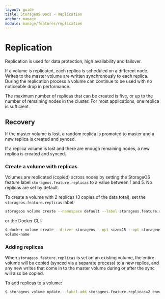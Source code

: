 ```yaml
---
layout: guide
title: StorageOS Docs - Replication
anchor: manage
module: manage/features/replication
---
```


# Replication

Replication is used for data protection, high availability and failover.

If a volume is replicated, each replica is scheduled on a different node. Writes
to the master volume are written synchronously to each replica. During the
replication process a volume can continue to be used with no noticeable drop in
performance.

The maximum number of replicas that can be created is five, or up to the number
of remaining nodes in the cluster. For most applications, one replica is
sufficient.

## Recovery

If the master volume is lost, a random replica is promoted to master and a new
replica is created and synced.

If a replica volume is lost and there are enough remaining nodes, a new replica
is created and synced.

###  Create a volume with replicas

Volumes are replicated (copied) across nodes by setting the StorageOS feature
label `storageos.feature.replicas` to a value between 1 and 5. No
replicas are set by default.

To create a volume with 2 replicas (3 copies of the data total), set the
`storageos.feature.replicas` label:

```bash
storageos volume create --namespace default --label storageos.feature.replicas=2 volume-name
```

or the Docker CLI:

```bash
$ docker volume create --driver storageos --opt size=15 --opt storageos.feature.replicas=2 volume-name
volume-name
```

### Adding replicas

When `storageos.feature.replicas` is set on an existing volume, the entire
volume will be copied (synced via a separate process) to a new replica, and any
new writes that come in to the master volume during or after the sync will also
be copied.

To add replicas to a volume:
```bash
$ storageos volume update --label-add storageos.feature.replicas=2 env=dev default/volume-name default/volume-name
```

